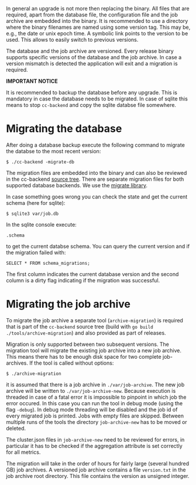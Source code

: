 In general an upgrade is not more then replacing the binary. All files that are
required, apart from the database file, the configuration file and the job
archive are embedded into the binary. It is recommended to use a directory where
the binary filenames are named using some version tag. This may be, e.g., the date or
unix epoch time. A symbolic link points to the version to be used. This allows
to easily switch to previous versions.

The database and the job archive are versioned. Every release binary supports
specific versions of the database and the job archive. In case a version
mismatch is detected the application will exit and a migration is required.

**IMPORTANT NOTICE**

It is recommended to backup the database before any upgrade. This is mandatory
in case the database needs to be migrated. In case of sqlite this means to stop
`cc-backend` and copy the sqlite databse file somewhere.

#  Migrating the database
After doing a database backup execute the following command to migrate the
databse to the most recent version:
```
$ ./cc-backend -migrate-db
```

The migration files are embedded into the binary and can also be reviewed in the
cc-backend [source tree](https://github.com/ClusterCockpit/cc-backend/tree/master/internal/repository/migrations).
There are separate migration files for both supported database backends.
We use the [migrate library](https://github.com/golang-migrate/migrate).

In case something goes wrong you can check the state and get the current schema
(here for sqlite):
```
$ sqlite3 var/job.db
```
In the sqlite console execute:
```
.schema
```
to get the current databse schema.
You can query the current version and if the migration failed with:
```
SELECT * FROM schema_migrations;
```
The first column indicates the current database version and the second column is
a dirty flag indicating if the migration was successful.

# Migrating the job archive

To migrate the job archive a separate tool (`archive-migration`) is required that is part of the
`cc-backend` source tree (build with `go build ./tools/archive-migration`) and also provided as part of releases.

Migration is only supported between two subsequent versions. The migration tool
will migrate the existing job archive into a new job archive. This means there
has to be enough disk space for two complete job-archives. If the tool is
called without options:
```
$ ./archive-migration
```

it is assumed that there is a job archive in `./var/job-archive`. The new job
archive will be written to `./var/job-archive-new`. Because execution is
threaded in case of a fatal error it is impossible to pinpoint in which job the
error occured. In this case you can run the tool in debug mode (using the flag
`-debug`). In debug mode threading will be disabled and the job id of every
migrated job is printed. Jobs with empty files are skipped. Between multiple runs
of the tools the directory `job-archive-new` has to be moved or deleted.

The cluster.json files in `job-archive-new` need to be reviewed for errors, in
particular it has to be checked if the aggregation attribute is set correctly
for all metrics.

The migration will take in the order of hours for fairly large (several hundred
GB) job archives. A versioned job archive contains a file `version.txt` in the
job archive root directory. This file contains the version as unsigned integer.
